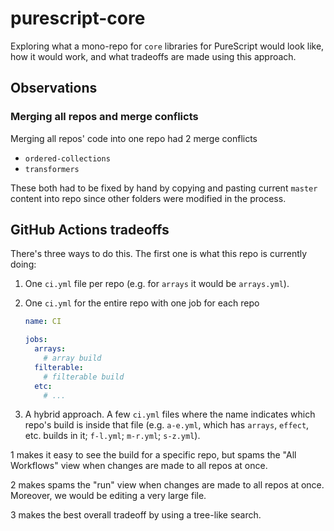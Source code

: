 # purescript-core

Exploring what a mono-repo for `core` libraries for PureScript would look like, how it would work, and what tradeoffs are made using this approach.

## Observations

### Merging all repos and merge conflicts

Merging all repos' code into one repo had 2 merge conflicts
  - `ordered-collections`
  - `transformers`

These both had to be fixed by hand by copying and pasting current `master` content into repo since other folders were modified in the process.

## GitHub Actions tradeoffs

There's three ways to do this. The first one is what this repo is currently doing:
1. One `ci.yml` file per repo (e.g. for `arrays` it would be `arrays.yml`).
2. One `ci.yml` for the entire repo with one job for each repo

    ```yml
    name: CI

    jobs:
      arrays:
        # array build
      filterable:
        # filterable build
      etc:
        # ...
    ```
3. A hybrid approach. A few `ci.yml` files where the name indicates which repo's build is inside that file (e.g. `a-e.yml`, which has `arrays`, `effect`, etc. builds in it; `f-l.yml`; `m-r.yml`; `s-z.yml`).

1 makes it easy to see the build for a specific repo, but spams the "All Workflows" view when changes are made to all repos at once.

2 makes spams the "run" view when changes are made to all repos at once. Moreover, we would be editing a very large file.

3 makes the best overall tradeoff by using a tree-like search.
